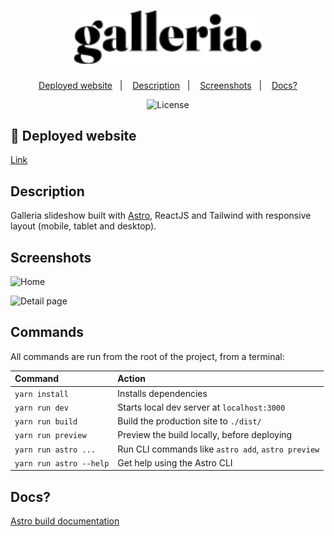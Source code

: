 <h1 align="center">
  <img src="./public/logo.webp" width="300px" />
</h1>

<p align="center">
  <a href="#-deployed-website">Deployed website</a>&nbsp;&nbsp;&nbsp;|&nbsp;&nbsp;&nbsp;
  <a href="#description">Description</a>&nbsp;&nbsp;&nbsp;|&nbsp;&nbsp;&nbsp;
  <a href="#screenshots">Screenshots</a>&nbsp;&nbsp;&nbsp;|&nbsp;&nbsp;&nbsp;
  <a href="#docs">Docs?</a>
</p>

<p align="center">
  <img alt="License" src="https://img.shields.io/static/v1?label=license&message=MIT&color=0174DF&labelColor=000000">
</p>

## 🚀 Deployed website

[Link](https://fhmg-galleria-v2.netlify.app/)

## Description

Galleria slideshow built with [Astro](https://astro.build/), ReactJS and Tailwind with responsive layout (mobile, tablet and desktop).

## Screenshots

![Home](https://drive.google.com/uc?id=1VplZLcX0YQV7w8Wlf5djt_3D9drFAGVI)

![Detail page](https://drive.google.com/uc?id=1ClIxZ3W-iLbaBJTjtPyI6-EOcMvg5fLQ)

## Commands

All commands are run from the root of the project, from a terminal:

| Command                 | Action                                             |
| :---------------------- | :------------------------------------------------- |
| `yarn install`          | Installs dependencies                              |
| `yarn run dev`          | Starts local dev server at `localhost:3000`        |
| `yarn run build`        | Build the production site to `./dist/`             |
| `yarn run preview`      | Preview the build locally, before deploying        |
| `yarn run astro ...`    | Run CLI commands like `astro add`, `astro preview` |
| `yarn run astro --help` | Get help using the Astro CLI                       |

## Docs?

[Astro build documentation](https://docs.astro.build)
